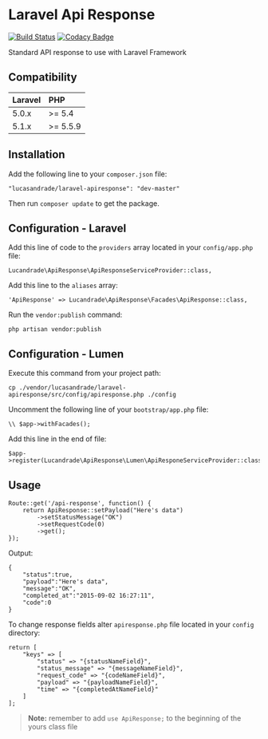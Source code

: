 # Laravel Api Response

[![Build Status](https://travis-ci.org/lucandrade/laravel-apiresponse.svg?branch=master)](https://travis-ci.org/lucandrade/laravel-apiresponse)
[![Codacy Badge](https://api.codacy.com/project/badge/0f54ab1740394bdc99cfebce5da83d21)](https://www.codacy.com/app/lucas-andrade-oliveira/laravel-apiresponse)

Standard API response to use with Laravel Framework

## Compatibility

 Laravel  | PHP
:---------|:----------
 5.0.x    | >= 5.4
 5.1.x    | >= 5.5.9

## Installation

Add the following line to your `composer.json` file:

```
"lucasandrade/laravel-apiresponse": "dev-master"
```

Then run `composer update` to get the package.

## Configuration - Laravel

Add this line of code to the `providers` array located in your `config/app.php` file:

```
Lucandrade\ApiResponse\ApiResponseServiceProvider::class,
```

Add this line to the `aliases` array:

```
'ApiResponse' => Lucandrade\ApiResponse\Facades\ApiResponse::class,
```

Run the `vendor:publish` command:

```
php artisan vendor:publish
```

## Configuration - Lumen

Execute this command from your project path:

```
cp ./vendor/lucasandrade/laravel-apiresponse/src/config/apiresponse.php ./config
```

Uncomment the following line of your `bootstrap/app.php` file:

```
\\ $app->withFacades();
```

Add this line in the end of file:

```
$app->register(Lucandrade\ApiResponse\Lumen\ApiResponeServiceProvider::class);
```

## Usage

```
Route::get('/api-response', function() {
	return ApiResponse::setPayload("Here's data")
		->setStatusMessage("OK")
		->setRequestCode(0)
		->get();
});
```

Output:

```
{
	"status":true,
	"payload":"Here's data",
	"message":"OK",
	"completed_at":"2015-09-02 16:27:11",
	"code":0
}
```

To change response fields alter `apiresponse.php` file located in your `config` directory:

```
return [
	"keys" => [
		"status" => "{statusNameField}",
		"status_message" => "{messageNameField}",
		"request_code" => "{codeNameField}",
		"payload" => "{payloadNameField}",
		"time" => "{completedAtNameField}"
	]
];
```

> **Note:** remember to add `use ApiResponse;` to the beginning of the yours class file